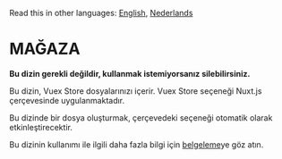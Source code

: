 Read this in other languages: [English](README.md), [Nederlands](READMEnl.md)

# MAĞAZA

**Bu dizin gerekli değildir, kullanmak istemiyorsanız silebilirsiniz.**

Bu dizin, Vuex Store dosyalarınızı içerir.
Vuex Store seçeneği Nuxt.js çerçevesinde uygulanmaktadır.

Bu dizinde bir dosya oluşturmak, çerçevedeki seçeneği otomatik olarak etkinleştirecektir.

Bu dizinin kullanımı ile ilgili daha fazla bilgi için [belgeleme](https://nuxtjs.org/guide/vuex-store)ye göz atın.
